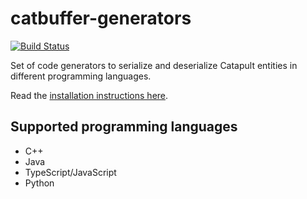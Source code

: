 # catbuffer-generators

[![Build Status](https://api.travis-ci.com/nemtech/catbuffer-generators.svg?branch=main)](https://travis-ci.com/nemtech/catbuffer-generators)

Set of code generators to serialize and deserialize Catapult entities in different programming languages.

Read the [installation instructions here](https://github.com/nemtech/catbuffer).

## Supported programming languages

- C++
- Java
- TypeScript/JavaScript
- Python
